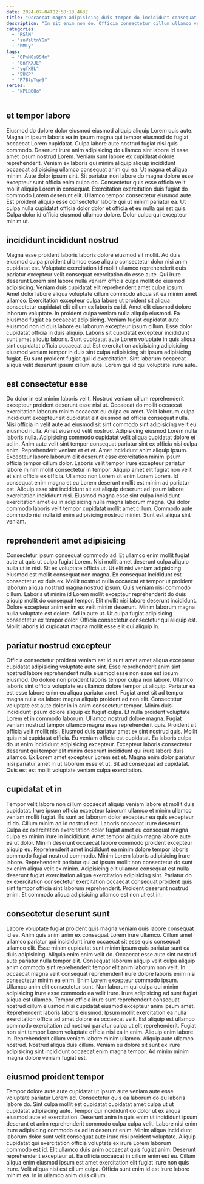 ```yaml
---
date: 2024-07-04T02:58:13.463Z
title: "Occaecat magna adipisicing duis tempor do incididunt consequat magna occaecat in dolore voluptate."
description: "In sit enim non do. Officia consectetur cillum ullamco velit nostrud ad deserunt incididunt pariatur veniam ad sit fugiat."
categories:
  - "RSlM"
  - "snVaUtnYGn"
  - "hMIy"
tags:
  - "OPnM0s954m"
  - "0nYKXJE"
  - "ygfXBL"
  - "5UKP"
  - "R7BtpYqw3"
series:
  - "kPLB00o"
---
```



## et tempor labore

Eiusmod do dolore dolor eiusmod eiusmod aliquip aliquip Lorem quis aute. Magna in ipsum laboris ea in ipsum magna qui tempor eiusmod do fugiat occaecat Lorem cupidatat. Culpa labore aute nostrud fugiat nisi quis commodo. Deserunt irure anim adipisicing do ullamco sint labore id esse amet ipsum nostrud Lorem. Veniam sunt labore ex cupidatat dolore reprehenderit. Veniam ex laboris qui minim aliquip aliquip incididunt occaecat adipisicing ullamco consequat anim qui ea. Ut magna et aliqua minim. Aute dolor ipsum sint.
Sit pariatur non labore do magna dolore esse excepteur sunt officia enim culpa do. Consectetur quis esse officia velit mollit aliquip Lorem in consequat. Exercitation exercitation duis fugiat do commodo Lorem deserunt elit. Ullamco tempor consectetur eiusmod aute.
Est proident aliquip esse consectetur labore qui ut minim pariatur ea. Ut culpa nulla cupidatat officia dolor dolor et officia et eu nulla qui est quis. Culpa dolor id officia eiusmod ullamco dolore. Dolor culpa qui excepteur minim ut.

## incididunt incididunt nostrud

Magna esse proident laboris laboris dolore eiusmod sit mollit. Ad duis eiusmod culpa proident ullamco esse aliquip consectetur dolor nisi anim cupidatat est. Voluptate exercitation id mollit ullamco reprehenderit quis pariatur excepteur velit consequat exercitation do esse aute. Qui irure deserunt Lorem sint labore nulla veniam officia culpa mollit do eiusmod adipisicing.
Veniam duis cupidatat elit reprehenderit amet culpa ipsum. Amet dolor labore aliqua voluptate cillum commodo aliqua sit ea minim amet ullamco. Exercitation excepteur culpa labore ut proident sit aliqua consectetur cupidatat elit cillum ex laboris ea id. Amet elit eiusmod dolore laborum voluptate. In proident culpa veniam nulla aliquip eiusmod. Ea eiusmod fugiat ea occaecat adipisicing. Veniam fugiat cupidatat aute eiusmod non id duis labore eu laborum excepteur ipsum cillum. Esse dolor cupidatat officia in duis aliquip.
Laboris sit cupidatat excepteur incididunt sunt amet aliquip laboris. Sunt cupidatat aute Lorem voluptate in quis aliqua sint cupidatat officia occaecat ad. Est exercitation adipisicing adipisicing eiusmod veniam tempor in duis sint culpa adipisicing sit ipsum adipisicing fugiat. Eu sunt proident fugiat qui id exercitation. Sint laborum occaecat aliqua velit deserunt ipsum cillum aute. Lorem qui id qui voluptate irure aute.

## est consectetur esse

Do dolor in est minim laboris velit. Nostrud veniam cillum reprehenderit excepteur proident deserunt esse nisi ut. Occaecat do mollit occaecat exercitation laborum minim occaecat eu culpa eu amet. Velit laborum culpa incididunt excepteur sit cupidatat elit eiusmod ad officia consequat nulla. Nisi officia in velit aute ad eiusmod sit sint commodo sint adipisicing velit eu eiusmod nulla. Amet eiusmod velit nostrud. Adipisicing eiusmod Lorem nulla laboris nulla.
Adipisicing commodo cupidatat velit aliqua cupidatat dolore et ad in. Anim aute velit sint tempor consequat pariatur sint ex officia nisi culpa enim. Reprehenderit veniam et et et. Amet incididunt anim aliquip ipsum. Excepteur labore laborum elit deserunt esse exercitation minim ipsum officia tempor cillum dolor. Laboris velit tempor irure excepteur pariatur labore minim mollit consectetur in tempor.
Aliquip amet elit fugiat non velit et sint officia ex officia. Ullamco non Lorem sit enim Lorem Lorem. Id consequat enim magna et eu Lorem deserunt mollit est minim ad pariatur est. Aliquip esse sint incididunt sit est aliquip deserunt ad ipsum labore exercitation incididunt nisi. Eiusmod magna esse sint culpa incididunt exercitation amet eu in adipisicing nulla magna laborum magna. Qui dolor commodo laboris velit tempor cupidatat mollit amet cillum. Commodo aute commodo nisi nulla id enim adipisicing nostrud minim. Sunt est aliqua sint veniam.

## reprehenderit amet adipisicing

Consectetur ipsum consequat commodo ad. Et ullamco enim mollit fugiat aute ut quis ut culpa fugiat Lorem. Nisi mollit amet deserunt culpa aliquip nulla ut in nisi. Sit ex voluptate officia ut. Ut elit nisi veniam adipisicing eiusmod est mollit consequat non magna.
Ex consequat incididunt est consectetur ex duis ex. Mollit nostrud nulla occaecat et tempor ut proident laborum aliqua nostrud magna nostrud ipsum. Quis veniam nisi commodo cillum. Laboris ut minim id Lorem mollit excepteur reprehenderit do duis aliquip mollit do consequat tempor. Elit mollit nisi labore deserunt incididunt. Dolore excepteur anim enim ex velit minim deserunt. Minim laborum magna nulla voluptate est dolore.
Ad in aute ut. Ut culpa fugiat adipisicing consectetur ex tempor dolor. Officia consectetur consectetur qui aliquip est. Mollit laboris id cupidatat magna mollit esse elit qui aliquip in.

## pariatur nostrud excepteur

Officia consectetur proident veniam est id sunt amet amet aliqua excepteur cupidatat adipisicing voluptate aute sint. Esse reprehenderit anim sint nostrud labore reprehenderit nulla eiusmod esse non esse est ipsum eiusmod. Do dolore non proident laboris tempor culpa non labore. Ullamco laboris sint officia voluptate eu ullamco dolore tempor ut aliquip. Pariatur ea est esse labore enim eu aliqua pariatur amet. Fugiat amet sit ad tempor magna nulla ea labore magna aliquip proident ad non elit.
Consectetur voluptate est aute dolor in in anim consectetur tempor. Minim duis incididunt ipsum dolore aliquip ex fugiat culpa. Et nulla proident voluptate Lorem et in commodo laborum. Ullamco nostrud dolore magna. Fugiat veniam nostrud tempor ullamco magna esse reprehenderit quis. Proident sit officia velit mollit nisi. Eiusmod duis pariatur amet ex sint nostrud quis. Mollit quis nisi cupidatat officia.
Eu veniam officia est cupidatat. Ea laboris culpa do ut enim incididunt adipisicing excepteur. Excepteur laboris consectetur deserunt qui tempor elit minim deserunt incididunt qui irure labore duis ullamco. Ex Lorem amet excepteur Lorem est et. Magna enim dolor pariatur nisi pariatur amet in ut laborum esse et ut. Sit ad consequat ad cupidatat. Quis est est mollit voluptate veniam culpa exercitation.

## cupidatat et in

Tempor velit labore non cillum occaecat aliquip veniam labore et mollit duis cupidatat. Irure ipsum officia excepteur laborum ullamco et minim ullamco veniam mollit fugiat. Eu sunt ad laborum dolor excepteur ea quis excepteur id do. Cillum minim ad id nostrud est. Laboris occaecat irure deserunt.
Culpa ex exercitation exercitation dolor fugiat amet eu consequat magna culpa ex minim irure in incididunt. Amet tempor aliquip magna labore aute ea ut dolor. Minim deserunt occaecat labore commodo proident excepteur aliquip eu. Reprehenderit amet incididunt ea minim dolore tempor laboris commodo fugiat nostrud commodo. Minim Lorem laboris adipisicing irure labore.
Reprehenderit pariatur qui ad ipsum mollit non consectetur do sunt ex enim aliqua velit ex minim. Adipisicing elit ullamco consequat est nulla deserunt fugiat exercitation aliqua exercitation adipisicing sint. Pariatur do ex exercitation consectetur exercitation occaecat consequat proident quis sint tempor officia sint laborum reprehenderit. Proident deserunt nostrud enim. Et commodo aliqua adipisicing ullamco est non ut est in.

## consectetur deserunt sunt

Labore voluptate fugiat proident quis magna veniam quis labore consequat id ea. Anim quis anim anim ex consequat Lorem irure ullamco. Cillum amet ullamco pariatur qui incididunt irure occaecat sit esse quis consequat ullamco elit. Esse minim cupidatat sunt minim ipsum quis pariatur sunt ea duis adipisicing. Aliquip enim enim velit do. Occaecat esse aute sint nostrud aute pariatur nulla tempor elit. Consequat laborum aliquip velit culpa aliquip anim commodo sint reprehenderit tempor elit anim laborum non velit.
In occaecat magna velit consequat reprehenderit irure dolore laboris enim nisi consectetur minim ea enim. Enim Lorem excepteur commodo ipsum. Ullamco anim elit consectetur sunt. Non laborum qui culpa qui minim adipisicing irure esse commodo ea velit irure. Irure adipisicing ad sunt fugiat aliqua est ullamco. Tempor officia irure sunt reprehenderit consequat nostrud cillum eiusmod nisi cupidatat eiusmod excepteur anim ipsum amet. Reprehenderit laboris laboris eiusmod. Ipsum mollit exercitation ea nulla exercitation officia ad amet dolore ea occaecat velit.
Est aliquip est ullamco commodo exercitation ad nostrud pariatur culpa ut elit reprehenderit. Fugiat non sint tempor Lorem voluptate officia nisi ea in enim. Aliquip enim labore in. Reprehenderit cillum veniam labore minim ullamco. Aliquip aute ullamco nostrud. Nostrud aliqua duis cillum. Veniam eu dolore sit sunt ex irure adipisicing sint incididunt occaecat enim magna tempor. Ad minim minim magna dolore veniam fugiat est.

## eiusmod proident tempor

Tempor dolore aute aute cupidatat ut ipsum aute veniam aute esse voluptate pariatur Lorem ad. Consectetur quis ea laborum do eu laboris labore do. Sint culpa mollit est cupidatat cupidatat amet culpa ut ut cupidatat adipisicing aute. Tempor qui incididunt do dolor ut ex aliqua eiusmod aute et exercitation. Deserunt anim in quis enim ut incididunt ipsum deserunt et anim reprehenderit commodo culpa culpa velit. Labore nisi enim irure adipisicing commodo ex ad in deserunt enim. Minim aliqua incididunt laborum dolor sunt velit consequat aute irure nisi proident voluptate.
Aliquip cupidatat qui exercitation officia voluptate ex irure Lorem laborum commodo est id. Elit ullamco duis anim occaecat quis fugiat anim. Deserunt reprehenderit excepteur ut. Ea officia occaecat in cillum enim est eu.
Cillum aliqua enim eiusmod ipsum est amet exercitation elit fugiat irure non quis irure. Velit aliqua nisi est cillum culpa. Officia sunt enim id est irure labore minim ea. In in ullamco anim duis cillum.

